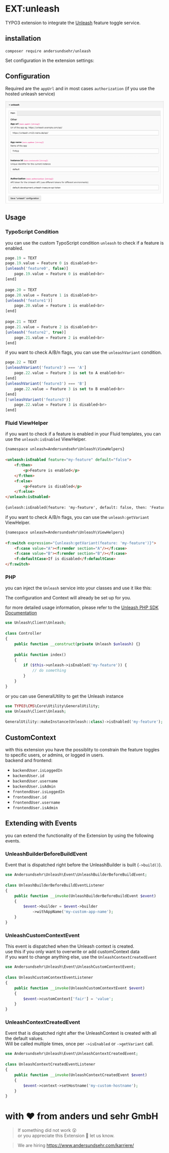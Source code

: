 # EXT:unleash

TYPO3 extension to integrate the [Unleash](https://www.getunleash.io/) feature toggle service.

## installation

`composer require andersundsehr/unleash`

Set configuration in the extension settings:

## Configuration

Required are the `appUrl` and in most cases `authorization` (if you use the hosted unleash service)

![Settings Panel](Documentation/settings.png "Settings Panel")


## Usage

### TypoScript Condition

you can use the custom TypoScript condition `unleash` to check if a feature is enabled.

````ts
page.19 = TEXT
page.19.value = Feature 0 is disabled<br>
[unleash('feature0', false)]
    page.19.value = Feature 0 is enabled<br>
[end]

page.20 = TEXT
page.20.value = Feature 1 is disabled<br>
[unleash('feature1')]
    page.20.value = Feature 1 is enabled<br>
[end]

page.21 = TEXT
page.21.value = Feature 2 is disabled<br>
[unleash('feature2', true)]
    page.21.value = Feature 2 is enabled<br>
[end]
````

if you want to check A/B/n flags, you can use the `unleashVariant` condition.

````ts
page.22 = TEXT
[unleashVariant('feature3') === 'A']
    page.22.value = Feature 3 is set to A enabled<br>
[end]
[unleashVariant('feature3') === 'B']
    page.22.value = Feature 3 is set to B enabled<br>
[end]
[!unleashVariant('feature3')]
    page.22.value = Feature 3 is disabled<br>
[end]
````

### Fluid ViewHelper

if you want to check if a feature is enabled in your Fluid templates, you can use the `unleash:isEnabled` ViewHelper.

````html
{namespace unleash=Andersundsehr\Unleash\ViewHelpers}

<unleash:isEnabled feature="my-feature" default="false">
    <f:then>
        <p>Feature is enabled</p>
    </f:then>
    <f:else>
        <p>Feature is disabled</p>
    </f:else>
</unleash:isEnabled>

{unleash:isEnabled(feature: 'my-feature', default: false, then: 'Feature is enabled', else: 'Feature is disabled')}
````

if you want to check A/B/n flags, you can use the `unleash:getVariant` ViewHelper.

````html
{namespace unleash=Andersundsehr\Unleash\ViewHelpers}

<f:switch expression="{unleash:getVariant(feature: 'my-feature')}">
    <f:case value="A"><f:render section="A"/></f:case>
    <f:case value="B"><f:render section="B"/></f:case>
    <f:defaultCase>If is disabled</f:defaultCase>
</f:switch>
````


### PHP

you can inject the `Unleash` service into your classes and use it like this:

The configuration and Context will already be set up for you.

for more detailed usage information, please refer to the [Unleash PHP SDK Documentation](https://docs.getunleash.io/reference/sdks/php)

````php
use Unleash\Client\Unleash;

class Controller
{
    public function __construct(private Unleash $unleash) {}

    public function index()
    {
        if ($this->unleash->isEnabled('my-feature')) {
            // do something
        }
    }
}
````

or you can use GeneralUtility to get the Unleash instance

````php
use TYPO3\CMS\Core\Utility\GeneralUtility;
use Unleash\Client\Unleash;

GeneralUtility::makeInstance(Unleash::class)->isEnabled('my-feature');
````

## CustomContext

with this extension you have the possiblity to constrain the feature toggles to specific users, or admins, or logged in users.  
backend and frontend:  

- `backendUser.isLoggedIn`
- `backendUser.id`
- `backendUser.username`
- `backendUser.isAdmin`
- `frontendUser.isLoggedIn`
- `frontendUser.id`
- `frontendUser.username`
- `frontendUser.isAdmin`

## Extending with Events

you can extend the functionality of the Extension by using the following events.

### UnleashBuilderBeforeBuildEvent

Event that is dispatched right before the UnleashBuilder is built (`->build()`).
 
````php
use Andersundsehr\Unleash\Event\UnleashBuilderBeforeBuildEvent;

class UnleashBuilderBeforeBuildEventListener
{
    public function __invoke(UnleashBuilderBeforeBuildEvent $event)
    {
        $event->builder = $event->builder
            ->withAppName('my-custom-app-name');
    }
}
````

### UnleashCustomContextEvent

This event is dispatched when the Unleash context is created.  
use this if you only want to overwrite or add customContext data  
if you want to change anything else, use the `UnleashContextCreatedEvent`

````php
use Andersundsehr\Unleash\Event\UnleashCustomContextEvent;

class UnleashCustomContextEventListener
{
    public function __invoke(UnleashCustomContextEvent $event)
    {
        $event->customContext['fair'] = 'value';
    }
}
````

### UnleashContextCreatedEvent

Event that is dispatched right after the UnleashContext is created with all the default values.  
Will be called multiple times, once per `->isEnabled` or `->getVariant` call.

````php
use Andersundsehr\Unleash\Event\UnleashContextCreatedEvent;

class UnleashContextCreatedEventListener
{
    public function __invoke(UnleashContextCreatedEvent $event)
    {
        $event->context->setHostname('my-custom-hostname');
    }
}
````

# with ♥️ from anders und sehr GmbH

> If something did not work 😮  
> or you appreciate this Extension 🥰 let us know.

> We are hiring https://www.andersundsehr.com/karriere/

